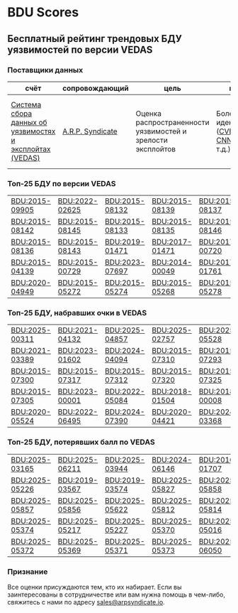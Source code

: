 
# BDU Scores
## Бесплатный рейтинг трендовых БДУ уязвимостей по версии VEDAS

### Поставщики данных
| счёт | cопровождающий | цель | покрытие | определение | частота |
| ----- | ---------- | ------- | -------- | ----------- | --------- |
| [Система сбора данных об уязвимостях и эксплойтах (VEDAS)](https://vedas.arpsyndicate.io) | [A.R.P. Syndicate](https://www.arpsyndicate.io) | Оценка распространенности уязвимостей и зрелости эксплойтов | Более 50 идентификаторов ([CVE](https://github.com/ARPSyndicate/cve-scores), [EUVD](https://github.com/ARPSyndicate/euvd-scores), [CNNVD](https://github.com/ARPSyndicate/cnnvd-scores), [BDU](https://github.com/ARPSyndicate/bdu-scores) и т.д.) | Аналитические данные с открытым исходным кодом (OSINT), полученные от [Exploit Observer](https://www.exploit.observer) | 6-8 часов |



<h3>Топ-25 БДУ по версии VEDAS</h3>

<table>
  <tr>
    <td><a href='https://vedas.arpsyndicate.io/?vuln=BDU:2015-09905'>BDU:2015-09905</a></td>
    <td><a href='https://vedas.arpsyndicate.io/?vuln=BDU:2022-02625'>BDU:2022-02625</a></td>
    <td><a href='https://vedas.arpsyndicate.io/?vuln=BDU:2015-08132'>BDU:2015-08132</a></td>
    <td><a href='https://vedas.arpsyndicate.io/?vuln=BDU:2015-08139'>BDU:2015-08139</a></td>
    <td><a href='https://vedas.arpsyndicate.io/?vuln=BDU:2015-08137'>BDU:2015-08137</a></td>
  </tr>
  <tr>
    <td><a href='https://vedas.arpsyndicate.io/?vuln=BDU:2015-08142'>BDU:2015-08142</a></td>
    <td><a href='https://vedas.arpsyndicate.io/?vuln=BDU:2015-08145'>BDU:2015-08145</a></td>
    <td><a href='https://vedas.arpsyndicate.io/?vuln=BDU:2015-08133'>BDU:2015-08133</a></td>
    <td><a href='https://vedas.arpsyndicate.io/?vuln=BDU:2015-08135'>BDU:2015-08135</a></td>
    <td><a href='https://vedas.arpsyndicate.io/?vuln=BDU:2015-08146'>BDU:2015-08146</a></td>
  </tr>
  <tr>
    <td><a href='https://vedas.arpsyndicate.io/?vuln=BDU:2015-08136'>BDU:2015-08136</a></td>
    <td><a href='https://vedas.arpsyndicate.io/?vuln=BDU:2015-08143'>BDU:2015-08143</a></td>
    <td><a href='https://vedas.arpsyndicate.io/?vuln=BDU:2019-01471'>BDU:2019-01471</a></td>
    <td><a href='https://vedas.arpsyndicate.io/?vuln=BDU:2017-01471'>BDU:2017-01471</a></td>
    <td><a href='https://vedas.arpsyndicate.io/?vuln=BDU:2017-00720'>BDU:2017-00720</a></td>
  </tr>
  <tr>
    <td><a href='https://vedas.arpsyndicate.io/?vuln=BDU:2015-04139'>BDU:2015-04139</a></td>
    <td><a href='https://vedas.arpsyndicate.io/?vuln=BDU:2015-00729'>BDU:2015-00729</a></td>
    <td><a href='https://vedas.arpsyndicate.io/?vuln=BDU:2023-07697'>BDU:2023-07697</a></td>
    <td><a href='https://vedas.arpsyndicate.io/?vuln=BDU:2014-00049'>BDU:2014-00049</a></td>
    <td><a href='https://vedas.arpsyndicate.io/?vuln=BDU:2017-01761'>BDU:2017-01761</a></td>
  </tr>
  <tr>
    <td><a href='https://vedas.arpsyndicate.io/?vuln=BDU:2020-04949'>BDU:2020-04949</a></td>
    <td><a href='https://vedas.arpsyndicate.io/?vuln=BDU:2015-05272'>BDU:2015-05272</a></td>
    <td><a href='https://vedas.arpsyndicate.io/?vuln=BDU:2015-05274'>BDU:2015-05274</a></td>
    <td><a href='https://vedas.arpsyndicate.io/?vuln=BDU:2015-05268'>BDU:2015-05268</a></td>
    <td><a href='https://vedas.arpsyndicate.io/?vuln=BDU:2015-05278'>BDU:2015-05278</a></td>
  </tr>
</table>


<h3>Топ-25 БДУ, набравших очки в VEDAS</h3>

<table>
  <tr>
    <td><a href='https://vedas.arpsyndicate.io/?vuln=BDU:2025-00311'>BDU:2025-00311</a></td>
    <td><a href='https://vedas.arpsyndicate.io/?vuln=BDU:2021-04132'>BDU:2021-04132</a></td>
    <td><a href='https://vedas.arpsyndicate.io/?vuln=BDU:2025-04857'>BDU:2025-04857</a></td>
    <td><a href='https://vedas.arpsyndicate.io/?vuln=BDU:2025-02757'>BDU:2025-02757</a></td>
    <td><a href='https://vedas.arpsyndicate.io/?vuln=BDU:2025-05528'>BDU:2025-05528</a></td>
  </tr>
  <tr>
    <td><a href='https://vedas.arpsyndicate.io/?vuln=BDU:2021-03389'>BDU:2021-03389</a></td>
    <td><a href='https://vedas.arpsyndicate.io/?vuln=BDU:2023-01602'>BDU:2023-01602</a></td>
    <td><a href='https://vedas.arpsyndicate.io/?vuln=BDU:2024-04094'>BDU:2024-04094</a></td>
    <td><a href='https://vedas.arpsyndicate.io/?vuln=BDU:2015-07310'>BDU:2015-07310</a></td>
    <td><a href='https://vedas.arpsyndicate.io/?vuln=BDU:2015-07293'>BDU:2015-07293</a></td>
  </tr>
  <tr>
    <td><a href='https://vedas.arpsyndicate.io/?vuln=BDU:2015-07300'>BDU:2015-07300</a></td>
    <td><a href='https://vedas.arpsyndicate.io/?vuln=BDU:2015-07317'>BDU:2015-07317</a></td>
    <td><a href='https://vedas.arpsyndicate.io/?vuln=BDU:2015-07312'>BDU:2015-07312</a></td>
    <td><a href='https://vedas.arpsyndicate.io/?vuln=BDU:2015-07320'>BDU:2015-07320</a></td>
    <td><a href='https://vedas.arpsyndicate.io/?vuln=BDU:2015-07325'>BDU:2015-07325</a></td>
  </tr>
  <tr>
    <td><a href='https://vedas.arpsyndicate.io/?vuln=BDU:2015-07305'>BDU:2015-07305</a></td>
    <td><a href='https://vedas.arpsyndicate.io/?vuln=BDU:2023-00001'>BDU:2023-00001</a></td>
    <td><a href='https://vedas.arpsyndicate.io/?vuln=BDU:2022-05084'>BDU:2022-05084</a></td>
    <td><a href='https://vedas.arpsyndicate.io/?vuln=BDU:2018-01504'>BDU:2018-01504</a></td>
    <td><a href='https://vedas.arpsyndicate.io/?vuln=BDU:2018-00008'>BDU:2018-00008</a></td>
  </tr>
  <tr>
    <td><a href='https://vedas.arpsyndicate.io/?vuln=BDU:2020-05524'>BDU:2020-05524</a></td>
    <td><a href='https://vedas.arpsyndicate.io/?vuln=BDU:2022-06495'>BDU:2022-06495</a></td>
    <td><a href='https://vedas.arpsyndicate.io/?vuln=BDU:2024-07390'>BDU:2024-07390</a></td>
    <td><a href='https://vedas.arpsyndicate.io/?vuln=BDU:2020-04421'>BDU:2020-04421</a></td>
    <td><a href='https://vedas.arpsyndicate.io/?vuln=BDU:2024-03368'>BDU:2024-03368</a></td>
  </tr>
</table>


<h3>Топ-25 БДУ, потерявших балл по VEDAS</h3>

<table>
  <tr>
    <td><a href='https://vedas.arpsyndicate.io/?vuln=BDU:2025-03165'>BDU:2025-03165</a></td>
    <td><a href='https://vedas.arpsyndicate.io/?vuln=BDU:2025-06211'>BDU:2025-06211</a></td>
    <td><a href='https://vedas.arpsyndicate.io/?vuln=BDU:2025-03944'>BDU:2025-03944</a></td>
    <td><a href='https://vedas.arpsyndicate.io/?vuln=BDU:2024-06146'>BDU:2024-06146</a></td>
    <td><a href='https://vedas.arpsyndicate.io/?vuln=BDU:2016-01707'>BDU:2016-01707</a></td>
  </tr>
  <tr>
    <td><a href='https://vedas.arpsyndicate.io/?vuln=BDU:2025-05226'>BDU:2025-05226</a></td>
    <td><a href='https://vedas.arpsyndicate.io/?vuln=BDU:2019-03567'>BDU:2019-03567</a></td>
    <td><a href='https://vedas.arpsyndicate.io/?vuln=BDU:2019-03574'>BDU:2019-03574</a></td>
    <td><a href='https://vedas.arpsyndicate.io/?vuln=BDU:2025-05827'>BDU:2025-05827</a></td>
    <td><a href='https://vedas.arpsyndicate.io/?vuln=BDU:2025-05858'>BDU:2025-05858</a></td>
  </tr>
  <tr>
    <td><a href='https://vedas.arpsyndicate.io/?vuln=BDU:2025-05857'>BDU:2025-05857</a></td>
    <td><a href='https://vedas.arpsyndicate.io/?vuln=BDU:2025-05856'>BDU:2025-05856</a></td>
    <td><a href='https://vedas.arpsyndicate.io/?vuln=BDU:2025-05622'>BDU:2025-05622</a></td>
    <td><a href='https://vedas.arpsyndicate.io/?vuln=BDU:2025-05812'>BDU:2025-05812</a></td>
    <td><a href='https://vedas.arpsyndicate.io/?vuln=BDU:2025-05814'>BDU:2025-05814</a></td>
  </tr>
  <tr>
    <td><a href='https://vedas.arpsyndicate.io/?vuln=BDU:2025-05374'>BDU:2025-05374</a></td>
    <td><a href='https://vedas.arpsyndicate.io/?vuln=BDU:2025-05217'>BDU:2025-05217</a></td>
    <td><a href='https://vedas.arpsyndicate.io/?vuln=BDU:2025-05227'>BDU:2025-05227</a></td>
    <td><a href='https://vedas.arpsyndicate.io/?vuln=BDU:2025-05370'>BDU:2025-05370</a></td>
    <td><a href='https://vedas.arpsyndicate.io/?vuln=BDU:2025-05016'>BDU:2025-05016</a></td>
  </tr>
  <tr>
    <td><a href='https://vedas.arpsyndicate.io/?vuln=BDU:2025-05372'>BDU:2025-05372</a></td>
    <td><a href='https://vedas.arpsyndicate.io/?vuln=BDU:2025-05369'>BDU:2025-05369</a></td>
    <td><a href='https://vedas.arpsyndicate.io/?vuln=BDU:2025-05371'>BDU:2025-05371</a></td>
    <td><a href='https://vedas.arpsyndicate.io/?vuln=BDU:2025-05373'>BDU:2025-05373</a></td>
    <td><a href='https://vedas.arpsyndicate.io/?vuln=BDU:2025-06050'>BDU:2025-06050</a></td>
  </tr>
</table>


### Признание
Все оценки присуждаются тем, кто их набирает.
Если вы заинтересованы в сотрудничестве или вам нужна помощь в чем-либо, свяжитесь с нами по адресу [sales@arpsyndicate.io](mailto:sales@arpsyndicate.io).

